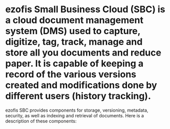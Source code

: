 # ezofis Small Business Cloud (SBC) is a cloud document management system (DMS) used to capture, digitize, tag, track, manage and store all you documents and reduce paper. It is capable of keeping a record of the various versions created and modifications done by different users (history tracking).

ezofis SBC provides components for storage, versioning, metadata, security, as well as indexing and retrieval of documents. Here is a description of these components:
